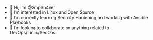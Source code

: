 - 👋 Hi, I’m @3mpSh4ner
- 👀 I’m interested in Linux and Open Source
- 🌱 I’m currently learning Security Hardening and working with Ansible Playbooks
- 💞️ I’m looking to collaborate on anything related to DevOps/Linux/SecOps

<!---
3mpSh4ner/3mpSh4ner is a ✨ special ✨ repository because its `README.md` (this file) appears on your GitHub profile.
You can click the Preview link to take a look at your changes.
--->
